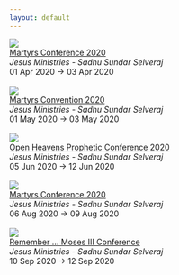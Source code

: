 ```yaml
---
layout: default
---
```


<a target='_blank' href='http://www.jesusministries.org/img/meet/MartyrsConference_2020_Indonesias.jpg'><img src='https://www.jesusministries.org/img/meet/IMC.png'></a><br><a target='_blank' href='http://www.jesusministries.org/img/meet/MartyrsConference_2020_Indonesias.jpg'>Martyrs Conference 2020</a><br><i>Jesus Ministries - Sadhu Sundar Selveraj</i><br>01 Apr 2020 -> 03 Apr 2020<br><br><a target='_blank' href='http://www.jesusministries.org/itinerary.php'><img src='https://www.jesusministries.org/img/meet/UPE.jpg'></a><br><a target='_blank' href='http://www.jesusministries.org/itinerary.php'>Martyrs Convention 2020</a><br><i>Jesus Ministries - Sadhu Sundar Selveraj</i><br>01 May 2020 -> 03 May 2020<br><br><a target='_blank' href='http://www.jesusministries.org/itinerary.php'><img src='https://www.jesusministries.org/img/meet/UPE.jpg'></a><br><a target='_blank' href='http://www.jesusministries.org/itinerary.php'>Open Heavens Prophetic Conference 2020</a><br><i>Jesus Ministries - Sadhu Sundar Selveraj</i><br>05 Jun 2020 -> 12 Jun 2020<br><br><a target='_blank' href='https://www.barrettinternationalministries.org/upcoming-events'><img src='https://www.jesusministries.org/img/meet/Americas.jpg'></a><br><a target='_blank' href='https://www.barrettinternationalministries.org/upcoming-events'>Martyrs Conference 2020</a><br><i>Jesus Ministries - Sadhu Sundar Selveraj</i><br>06 Aug 2020 -> 09 Aug 2020<br><br><a target='_blank' href='http://www.jesusministries.org/itinerary.php'><img src='https://www.jesusministries.org/img/meet/UPE.jpg'></a><br><a target='_blank' href='http://www.jesusministries.org/itinerary.php'>Remember ... Moses III Conference</a><br><i>Jesus Ministries - Sadhu Sundar Selveraj</i><br>10 Sep 2020 -> 12 Sep 2020<br><br>
